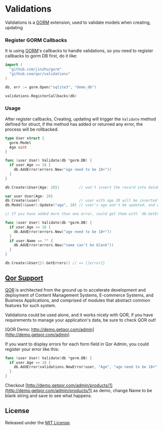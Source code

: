 # Validations

Validations is a [GORM](https://github.com/jinzhu/gorm) extension, used to validate models when creating, updating

### Register GORM Callbacks

It is using [GORM](https://github.com/jinzhu/gorm)'s callbacks to handle validations, so you need to register callbacks to gorm DB first, do it like:

```go
import (
  "github.com/jinzhu/gorm"
  "github.com/qor/validations"
)

db, err := gorm.Open("sqlite3", "demo_db")

validations.RegisterCallbacks(db)
```

### Usage

After register callbacks, Creating, updating will trigger the `Validate` method defined for struct, if the method has added or returned any error, the process will be rollbacked.

```go
type User struct {
  gorm.Model
  Age uint
}

func (user User) Validate(db *gorm.DB) {
  if user.Age <= 18 {
    db.AddError(errors.New("age need to be 18+"))
  }
}

db.Create(&User{Age: 10})         // won't insert the record into database

var user User{Age: 20}
db.Create(&user)                  // user with age 20 will be inserted into database
db.Model(&user).Update("age", 10) // user's age won't be updated, and will return error `age need to be 18+`

// If you have added more than one error, could get them with `db.GetErrors()`

func (user User) Validate(db *gorm.DB) {
  if user.Age <= 18 {
    db.AddError(errors.New("age need to be 18+"))
  }
  if user.Name == "" {
    db.AddError(errors.New("name can't be blank"))
  }
}

db.Create(&User{}).GetErrors() // => []error{}
```

## [Qor Support](https://github.com/qor/qor)

[QOR](http://getqor.com) is architected from the ground up to accelerate development and deployment of Content Management Systems, E-commerce Systems, and Business Applications, and comprised of modules that abstract common features for such system.

Validations could be used alone, and it works nicely with QOR, if you have requirements to manage your application's data, be sure to check QOR out!

[QOR Demo:  http://demo.getqor.com/admin](http://demo.getqor.com/admin)

If you want to display errors for each form field in Qor Admin, you could register your error like this:

```go
func (user User) Validate(db *gorm.DB) {
  if user.Age <= 18 {
    db.AddError(validations.NewError(user, "Age", "age need to be 18+"))
  }
}
```

Checkout [http://demo.getqor.com/admin/products/1](http://demo.getqor.com/admin/products/1) as demo, change Name to be blank string and save to see what happens.

## License

Released under the [MIT License](http://opensource.org/licenses/MIT).
